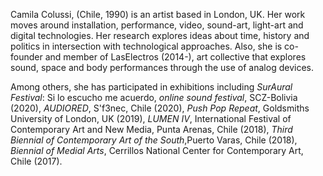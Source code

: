 Camila Colussi, (Chile, 1990) is an artist based in London, UK. Her work moves around installation, performance, video, sound-art, light-art and digital technologies. Her research explores ideas about time, history and politics in intersection with technological approaches. Also, she is co-founder and member of LasElectros (2014-), art collective that explores sound, space and body performances through the use of analog devices. 

Among others, she has participated in exhibitions including _SurAural Festival_: Si lo escucho me acuerdo, _online sound festival_, SCZ-Bolivia (2020), _AUDIORED_, S\'f3nec, Chile (2020), _Push Pop Repeat_, Goldsmiths University of London, UK (2019), _LUMEN IV_, International Festival of Contemporary Art and New Media, Punta Arenas, Chile (2018), _Third Biennial of Contemporary Art of the South_,Puerto Varas, Chile (2018), _Biennial of Medial Arts_, Cerrillos National Center for Contemporary Art, Chile (2017). 
